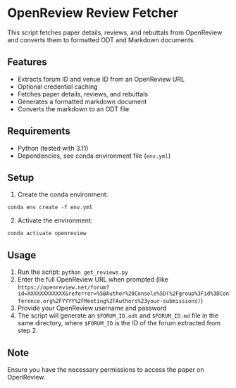 # OpenReview Review Fetcher

This script fetches paper details, reviews, and rebuttals from OpenReview and converts them to formatted ODT and Markdown documents.

## Features

- Extracts forum ID and venue ID from an OpenReview URL
- Optional credential caching
- Fetches paper details, reviews, and rebuttals
- Generates a formatted markdown document
- Converts the markdown to an ODT file

## Requirements

- Python (tested with 3.11)
- Dependencies, see conda environment file (`env.yml`)

## Setup

1. Create the conda environment:
```
conda env create -f env.yml
```

2. Activate the environment:
```
conda activate openreview
```

## Usage

1. Run the script: `python get_reviews.py`
2. Enter the full OpenReview URL when prompted (like `https://openreview.net/forum?id=XXXXXXXXXXXX&referrer=%5BAuthor%20Console%5D(%2Fgroup%3Fid%3DConference.org%2FYYYY%2FMeeting%2FAuthors%23your-submissions)`)
3. Provide your OpenReview username and password
4. The script will generate an `$FORUM_ID.odt` and `$FORUM_ID.md` file in the same directory, where `$FORUM_ID` is the ID of the forum extracted from step 2.

## Note

Ensure you have the necessary permissions to access the paper on OpenReview.